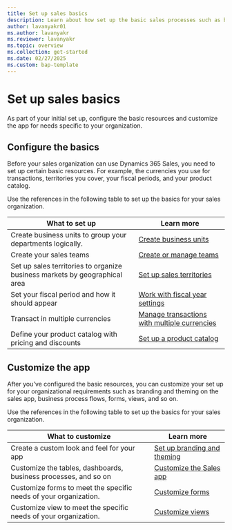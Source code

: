 ```yaml
---
title: Set up sales basics
description: Learn about how set up the basic sales processes such as business units, territories, currencies, and so on.
author: lavanyakr01
ms.author: lavanyakr
ms.reviewer: lavanyakr 
ms.topic: overview
ms.collection: get-started 
ms.date: 02/27/2025
ms.custom: bap-template 
---
```


# Set up sales basics

As part of your initial set up, configure the basic resources and customize the app for needs specific to your organization.

## Configure the basics

Before your sales organization can use Dynamics 365 Sales, you need to set up certain basic resources. For example, the currencies you use for transactions, territories you cover, your fiscal periods, and your product catalog.

Use the references in the following table to set up the basics for your sales organization.

|What to set up  |Learn more |
|---------|---------|
|Create business units to group your departments logically.     | [Create business units](/power-platform/admin/create-edit-business-units)         |
|Create your sales teams     | [Create or manage teams](manage-teams.md)        |
|Set up sales territories to organize business markets by geographical area     |  [Set up sales territories](/power-platform/admin/set-up-sales-territories-organize-business-markets-geographical-area)       |
|Set your fiscal period and how it should appear     |[Work with fiscal year settings](/power-platform/admin/work-fiscal-year-settings)         |
|Transact in multiple currencies   | [Manage transactions with multiple currencies](/power-platform/admin/manage-transactions-with-multiple-currencies) |
|Define your product catalog with pricing and discounts| [Set up a product catalog](set-up-product-catalog-walkthrough.md)

## Customize the  app

After you've configured the basic resources, you can customize your set up for your organizational requirements such as branding and theming on the sales app, business process flows, forms, views, and so on.

Use the references in the following table to set up the basics for your sales organization.


|What to customize  |Learn more  |
|---------|---------|
|Create a custom look and feel for your app     | [Set up branding and theming](change-color-scheme-logo.md)        |
|Customize the tables, dashboards, business processes, and so on     |[Customize the Sales app](manage-app.md)         |
|Customize forms to meet the specific needs of your organization.     | [Customize forms](customize-forms.md)        |
|Customize view to meet the specific needs of your organization.     |[Customize views](customize-views.md)         |
  
